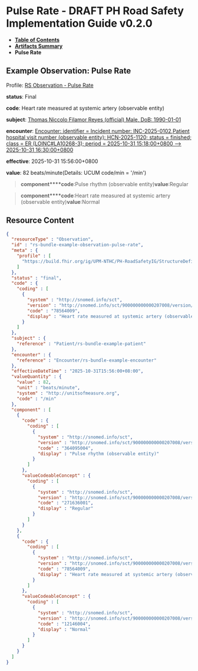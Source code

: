 # Pulse Rate - DRAFT PH Road Safety Implementation Guide v0.2.0

* [**Table of Contents**](toc.md)
* [**Artifacts Summary**](artifacts.md)
* **Pulse Rate**

## Example Observation: Pulse Rate

Profile: [RS Observation - Pulse Rate](StructureDefinition-rs-observation-pulse-rate.md)

**status**: Final

**code**: Heart rate measured at systemic artery (observable entity)

**subject**: [Thomas Niccolo Filamor Reyes (official) Male, DoB: 1990-01-01](Patient-rs-bundle-example-patient.md)

**encounter**: [Encounter: identifier = Incident number: INC-2025-0102,Patient hospital visit number (observable entity): HCN-2025-1120; status = finished; class = ER (LOINC#LA10268-3); period = 2025-10-31 15:18:00+0800 --> 2025-10-31 16:30:00+0800](Encounter-rs-bundle-example-encounter.md)

**effective**: 2025-10-31 15:56:00+0800

**value**: 82 beats/minute(Details: UCUM code/min = '/min')

> **component****code**:Pulse rhythm (observable entity)**value**:Regular

> **component****code**:Heart rate measured at systemic artery (observable entity)**value**:Normal



## Resource Content

```json
{
  "resourceType" : "Observation",
  "id" : "rs-bundle-example-observation-pulse-rate",
  "meta" : {
    "profile" : [
      "https://build.fhir.org/ig/UPM-NTHC/PH-RoadSafetyIG/StructureDefinition/rs-observation-pulse-rate"
    ]
  },
  "status" : "final",
  "code" : {
    "coding" : [
      {
        "system" : "http://snomed.info/sct",
        "version" : "http://snomed.info/sct/900000000000207008/version/20241001",
        "code" : "78564009",
        "display" : "Heart rate measured at systemic artery (observable entity)"
      }
    ]
  },
  "subject" : {
    "reference" : "Patient/rs-bundle-example-patient"
  },
  "encounter" : {
    "reference" : "Encounter/rs-bundle-example-encounter"
  },
  "effectiveDateTime" : "2025-10-31T15:56:00+08:00",
  "valueQuantity" : {
    "value" : 82,
    "unit" : "beats/minute",
    "system" : "http://unitsofmeasure.org",
    "code" : "/min"
  },
  "component" : [
    {
      "code" : {
        "coding" : [
          {
            "system" : "http://snomed.info/sct",
            "version" : "http://snomed.info/sct/900000000000207008/version/20241001",
            "code" : "364095004",
            "display" : "Pulse rhythm (observable entity)"
          }
        ]
      },
      "valueCodeableConcept" : {
        "coding" : [
          {
            "system" : "http://snomed.info/sct",
            "version" : "http://snomed.info/sct/900000000000207008/version/20241001",
            "code" : "271636001",
            "display" : "Regular"
          }
        ]
      }
    },
    {
      "code" : {
        "coding" : [
          {
            "system" : "http://snomed.info/sct",
            "version" : "http://snomed.info/sct/900000000000207008/version/20241001",
            "code" : "78564009",
            "display" : "Heart rate measured at systemic artery (observable entity)"
          }
        ]
      },
      "valueCodeableConcept" : {
        "coding" : [
          {
            "system" : "http://snomed.info/sct",
            "version" : "http://snomed.info/sct/900000000000207008/version/20241001",
            "code" : "12146004",
            "display" : "Normal"
          }
        ]
      }
    }
  ]
}

```
